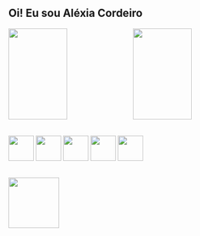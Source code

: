 ## Oi! Eu sou Aléxia Cordeiro

<div>
  <a href="https://github.com/NilsonDeon"></a>
  <img width="48%" height="180px" src="https://github-readme-stats.vercel.app/api?username=AlexiaCordeiro&show_icons=true&theme=dracula">
  <img width="48%" height="180px" src="https://github-readme-stats.vercel.app/api/top-langs/?username=AlexiaCordeiro&layout=compact&langs_count-8&theme=dracula">
</div>

##

<div>
  <img height="50px" src="https://cdn.jsdelivr.net/gh/devicons/devicon/icons/c/c-original.svg" />
  <img height="50px" src="https://cdn.jsdelivr.net/gh/devicons/devicon/icons/python/python-original.svg" />
  <img height="50px" src="https://cdn.jsdelivr.net/gh/devicons/devicon/icons/html5/html5-original-wordmark.svg" />
  <img height="50px" src="https://cdn.jsdelivr.net/gh/devicons/devicon/icons/css3/css3-original-wordmark.svg" />
  <img height="50px" src="https://cdn.jsdelivr.net/gh/devicons/devicon/icons/django/django-plain-wordmark.svg" />
          
          
</div>

##

<div>
  <a href="https://www.linkedin.com/in/al%C3%A9xia-cordeiro-122609235/"><img height="100px" src="https://cdn.jsdelivr.net/gh/devicons/devicon/icons/linkedin/linkedin-original-wordmark.svg" /></a>
</div>
